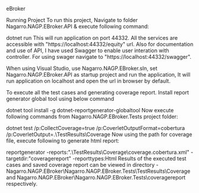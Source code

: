 eBroker

Running Project
To run this project, Navigate to folder Nagarro.NAGP.EBroker.API & execute following command:

dotnet run
This will run application on port 44332. All the services are accessible with "https://localhost:44332/equity" url. Also for documentation and use of API, I have used Swagger to enable user interation with controller. For using swager navigate to "https://localhost:44332/swagger".

When using Visual Studio, use Nagarro.NAGP.EBroker.sln, set Nagarro.NAGP.EBroker.API as startup project and run the application, It will run application on localhost and open the url in browser by default.

To execute all the test cases and generating coverage report. Install report generator global tool using below command

dotnet tool install -g dotnet-reportgenerator-globaltool
Now execute following commands from Nagarro.NAGP.EBroker.Tests project folder:

dotnet test /p:CollectCoverage=true /p:CoverletOutputFormat=cobertura /p:CoverletOutput=.\TestResults\Coverage
Now using the path for coverage file, execute following to generate html report:

reportgenerator -reports:".\TestResults\Coverage\coverage.cobertura.xml" -targetdir:"coveragereport" -reporttypes:Html
Results of the executed test cases and saved coverage report can be viewed in directory - Nagarro.NAGP.EBroker\Nagarro.NAGP.EBroker.Tests\TestResults\Coverage and Nagarro.NAGP.EBroker\Nagarro.NAGP.EBroker.Tests\coveragereport respectively.
